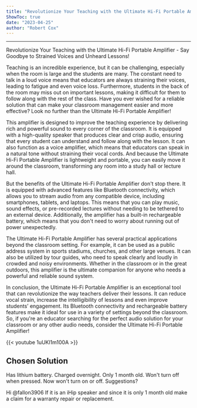 ```yaml
---
title: "Revolutionize Your Teaching with the Ultimate Hi-Fi Portable Amplifier - Say Goodbye to Strained Voices and Unheard Lessons!"
ShowToc: true 
date: "2023-04-25"
author: "Robert Cox"
---
```

*****
Revolutionize Your Teaching with the Ultimate Hi-Fi Portable Amplifier - Say Goodbye to Strained Voices and Unheard Lessons!

Teaching is an incredible experience, but it can be challenging, especially when the room is large and the students are many. The constant need to talk in a loud voice means that educators are always straining their voices, leading to fatigue and even voice loss. Furthermore, students in the back of the room may miss out on important lessons, making it difficult for them to follow along with the rest of the class. Have you ever wished for a reliable solution that can make your classroom management easier and more effective? Look no further than the Ultimate Hi-Fi Portable Amplifier!

This amplifier is designed to improve the teaching experience by delivering rich and powerful sound to every corner of the classroom. It is equipped with a high-quality speaker that produces clear and crisp audio, ensuring that every student can understand and follow along with the lesson. It can also function as a voice amplifier, which means that educators can speak in a natural tone without straining their vocal cords. And because the Ultimate Hi-Fi Portable Amplifier is lightweight and portable, you can easily move it around the classroom, transforming any room into a study hall or lecture hall.

But the benefits of the Ultimate Hi-Fi Portable Amplifier don't stop there. It is equipped with advanced features like Bluetooth connectivity, which allows you to stream audio from any compatible device, including smartphones, tablets, and laptops. This means that you can play music, sound effects, or pre-recorded lectures without needing to be tethered to an external device. Additionally, the amplifier has a built-in rechargeable battery, which means that you don't need to worry about running out of power unexpectedly.

The Ultimate Hi-Fi Portable Amplifier has several practical applications beyond the classroom setting. For example, it can be used as a public address system in sports stadiums, churches, and other large venues. It can also be utilized by tour guides, who need to speak clearly and loudly in crowded and noisy environments.  Whether in the classroom or in the great outdoors, this amplifier is the ultimate companion for anyone who needs a powerful and reliable sound system.

In conclusion, the Ultimate Hi-Fi Portable Amplifier is an exceptional tool that can revolutionize the way teachers deliver their lessons. It can reduce vocal strain, increase the intelligibility of lessons and even improve students’ engagement. Its Bluetooth connectivity and rechargeable battery features make it ideal for use in a variety of settings beyond the classroom. So, if you're an educator searching for the perfect audio solution for your classroom or any other audio needs, consider the Ultimate Hi-Fi Portable Amplifier!

{{< youtube 1uUKl1m100A >}} 



## Chosen Solution
 Has lithium battery. Charged overnight. Only 1 month old. Won't turn off
when pressed. Now won't turn on or off. Suggestions?

 Hi @fallon3906
If it is an iHip speaker and since it is only 1 month old make a claim for a warranty repair or replacement.





